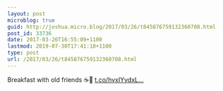 ```yaml
---
layout: post
microblog: true
guid: http://joshua.micro.blog/2017/03/26/t845876759132360708.html
post_id: 33736
date: 2017-03-26T16:55:09+1100
lastmod: 2019-07-30T17:41:18+1100
type: post
url: /2017/03/26/t845876759132360708.html
---
```

Breakfast with old friends ☕️🍳 [t.co/hyxIYydxL...](https://t.co/hyxIYydxLA)
